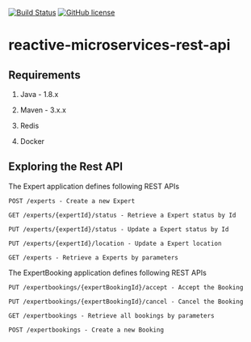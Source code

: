 [![Build Status](https://travis-ci.org/crejczyk/reactive-microservices.svg?branch=master)](https://travis-ci.org/crejczyk/reactive-microservices)
[![GitHub license](https://img.shields.io/github/license/mashape/apistatus.svg)](https://github.com/crejczyk/reactive-microservices/blob/master/LICENSE)

# reactive-microservices-rest-api


## Requirements

1. Java - 1.8.x

2. Maven - 3.x.x

3. Redis

5. Docker


## Exploring the Rest API

The Expert application defines following REST APIs

```
POST /experts - Create a new Expert

GET /experts/{expertId}/status - Retrieve a Expert status by Id

PUT /experts/{expertId}/status - Update a Expert status by Id

PUT /experts/{expertId}/location - Update a Expert location

GET /experts - Retrieve a Experts by parameters
```

The ExpertBooking application defines following REST APIs

```
PUT /expertbookings/{expertBookingId}/accept - Accept the Booking

PUT /expertbookings/{expertBookingId}/cancel - Cancel the Booking

GET /expertbookings - Retrieve all bookings by parameters

POST /expertbookings - Create a new Booking
```


